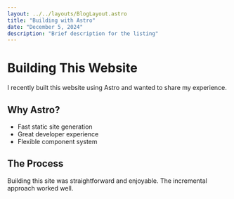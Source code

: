 ```yaml
---
layout: ../../layouts/BlogLayout.astro
title: "Building with Astro"
date: "December 5, 2024"
description: "Brief description for the listing"
---
```


# Building This Website

I recently built this website using Astro and wanted to share my experience.

## Why Astro?

- Fast static site generation
- Great developer experience
- Flexible component system

## The Process

Building this site was straightforward and enjoyable. The incremental approach worked well.